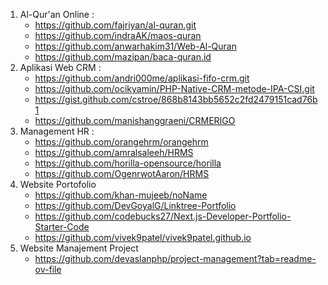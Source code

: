 1. Al-Qur'an Online :
   - https://github.com/fajriyan/al-quran.git
   - https://github.com/indraAK/maos-quran
   - https://github.com/anwarhakim31/Web-Al-Quran
   - https://github.com/mazipan/baca-quran.id
3. Aplikasi Web CRM :
   - https://github.com/andri000me/aplikasi-fifo-crm.git
   - https://github.com/ocikyamin/PHP-Native-CRM-metode-IPA-CSI.git
   - https://gist.github.com/cstroe/868b8143bb5652c2fd2479151cad76b1
   - https://github.com/manishanggraeni/CRMERIGO
5. Management HR :
   - https://github.com/orangehrm/orangehrm
   - https://github.com/amralsaleeh/HRMS
   - https://github.com/horilla-opensource/horilla
   - https://github.com/OgenrwotAaron/HRMS
7. Website Portofolio
   - https://github.com/khan-mujeeb/noName
   - https://github.com/DevGoyalG/Linktree-Portfolio
   - https://github.com/codebucks27/Next.js-Developer-Portfolio-Starter-Code
   - https://github.com/vivek9patel/vivek9patel.github.io
8. Website Manajement Project
   - https://github.com/devaslanphp/project-management?tab=readme-ov-file 
